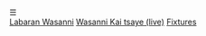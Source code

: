 <body>

  <div class="navbar" id="navbar">
    <span class="menu-icon" onclick="toggleMenu()">&#9776;</span>
    <div class="nav-links">
      <a href="#">Labaran Wasanni</a>
      <a href="#">Wasanni Kai tsaye (live)</a>
      <a href="#">Fixtures</a>
    </div>
  </div>

  <script>
    function toggleMenu() {
      var nav = document.getElementById("navbar");
      nav.classList.toggle("responsive");
    }
  </script>

</body>
</html>
